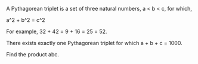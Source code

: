 A Pythagorean triplet is a set of three natural numbers, a < b < c, for which,

a^2 + b^2 = c^2

For example, 32 + 42 = 9 + 16 = 25 = 52.

There exists exactly one Pythagorean triplet for which a + b + c = 1000.

Find the product abc.
